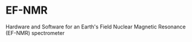 # EF-NMR
Hardware and Software for an Earth's Field Nuclear Magnetic Resonance (EF-NMR) spectrometer

